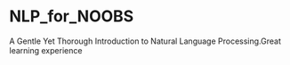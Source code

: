 # NLP_for_NOOBS
A Gentle Yet Thorough Introduction to Natural Language Processing.Great learning experience
